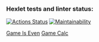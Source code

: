 ### Hexlet tests and linter status:
[![Actions Status](https://github.com/Kaminor/java-project-61/actions/workflows/hexlet-check.yml/badge.svg)](https://github.com/Kaminor/java-project-61/actions) [![Maintainability](https://api.codeclimate.com/v1/badges/95f2076502922461e1d2/maintainability)](https://codeclimate.com/github/Kaminor/java-project-61/maintainability)

[Game Is Even](https://asciinema.org/a/CjYPYNG5WYv89SNNaJkYavIXK)
[Game Calc](https://asciinema.org/a/StIkDo52SWoUKqyqdhmFkH46q)

